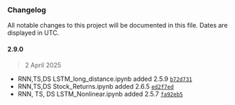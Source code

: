 ### Changelog

All notable changes to this project will be documented in this file. Dates are displayed in UTC.

#### 2.9.0

> 2 April 2025

- RNN,TS,DS LSTM_long_distance.ipynb added 2.5.9 [`b72d731`](https://github.com/xscotophilic/learning-tensorflow/commit/b72d731262550afc4bcac60bf80c9a7ee0a92e1f)
- RNN,TS,DS Stock_Returns.ipynb added 2.6.5 [`ed2f7ed`](https://github.com/xscotophilic/learning-tensorflow/commit/ed2f7eda4a8aec3fa4d67f85a2a67c568f274247)
- RNN, TS, DS LSTM_Nonlinear.ipynb added 2.5.7 [`fa92eb5`](https://github.com/xscotophilic/learning-tensorflow/commit/fa92eb555dc7b304cc20ab9933c553dad52be008)
